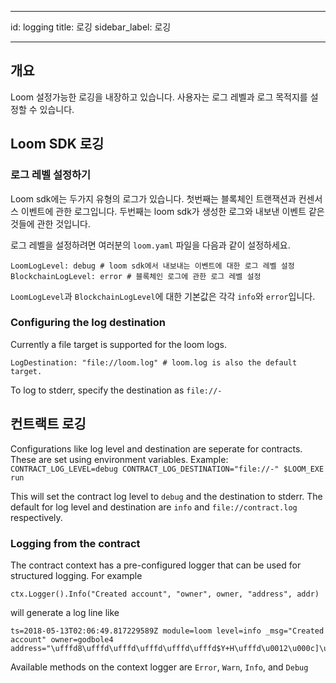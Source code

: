 * * *

id: logging title: 로깅 sidebar_label: 로깅

* * *

## 개요

Loom 설정가능한 로깅을 내장하고 있습니다. 사용자는 로그 레벨과 로그 목적지를 설정할 수 있습니다.

## Loom SDK 로깅

### 로그 레벨 설정하기

Loom sdk에는 두가지 유형의 로그가 있습니다. 첫번째는 블록체인 트랜잭션과 컨센서스 이벤트에 관한 로그입니다. 두번째는 loom sdk가 생성한 로그와 내보낸 이벤트 같은 것들에 관한 것입니다.

로그 레벨을 설정하려면 여러분의 `loom.yaml` 파일을 다음과 같이 설정하세요.

    LoomLogLevel: debug # loom sdk에서 내보내는 이벤트에 대한 로그 레벨 설정
    BlockchainLogLevel: error # 블록체인 로그에 관한 로그 레벨 설정
    

`LoomLogLevel`과 `BlockchainLogLevel`에 대한 기본값은 각각 `info`와 `error`입니다.

### Configuring the log destination

Currently a file target is supported for the loom logs.

    LogDestination: "file://loom.log" # loom.log is also the default target.
    

To log to stderr, specify the destination as `file://-`

## 컨트랙트 로깅

Configurations like log level and destination are seperate for contracts. These are set using environment variables. Example: `CONTRACT_LOG_LEVEL=debug CONTRACT_LOG_DESTINATION="file://-" $LOOM_EXE run`

This will set the contract log level to `debug` and the destination to stderr. The default for log level and destination are `info` and `file://contract.log` respectively.

### Logging from the contract

The contract context has a pre-configured logger that can be used for structured logging. For example

    ctx.Logger().Info("Created account", "owner", owner, "address", addr)
    

will generate a log line like

    ts=2018-05-13T02:06:49.817229589Z module=loom level=info _msg="Created account" owner=godbole4 address="\ufffd8\ufffd\ufffd\ufffd\ufffd\ufffd$Y+H\ufffd\u0012\u000c]\u001a\ufffd\ufffd\ufffd\ufffd"
    

Available methods on the context logger are `Error`, `Warn`, `Info`, and `Debug`